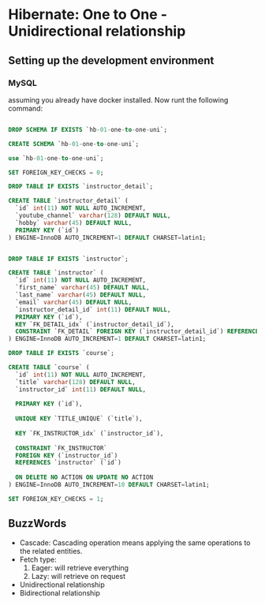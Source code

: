 # Hibernate: One to One - Unidirectional relationship


## Setting up the development environment

### MySQL
 
assuming you already have docker installed. Now runt the following command:

```sql

DROP SCHEMA IF EXISTS `hb-01-one-to-one-uni`;

CREATE SCHEMA `hb-01-one-to-one-uni`;

use `hb-01-one-to-one-uni`;

SET FOREIGN_KEY_CHECKS = 0;

DROP TABLE IF EXISTS `instructor_detail`;

CREATE TABLE `instructor_detail` (
  `id` int(11) NOT NULL AUTO_INCREMENT,
  `youtube_channel` varchar(128) DEFAULT NULL,
  `hobby` varchar(45) DEFAULT NULL,
  PRIMARY KEY (`id`)
) ENGINE=InnoDB AUTO_INCREMENT=1 DEFAULT CHARSET=latin1;


DROP TABLE IF EXISTS `instructor`;

CREATE TABLE `instructor` (
  `id` int(11) NOT NULL AUTO_INCREMENT,
  `first_name` varchar(45) DEFAULT NULL,
  `last_name` varchar(45) DEFAULT NULL,
  `email` varchar(45) DEFAULT NULL,
  `instructor_detail_id` int(11) DEFAULT NULL,
  PRIMARY KEY (`id`),
  KEY `FK_DETAIL_idx` (`instructor_detail_id`),
  CONSTRAINT `FK_DETAIL` FOREIGN KEY (`instructor_detail_id`) REFERENCES `instructor_detail` (`id`) ON DELETE NO ACTION ON UPDATE NO ACTION
) ENGINE=InnoDB AUTO_INCREMENT=1 DEFAULT CHARSET=latin1;

DROP TABLE IF EXISTS `course`;

CREATE TABLE `course` (
  `id` int(11) NOT NULL AUTO_INCREMENT,
  `title` varchar(128) DEFAULT NULL,
  `instructor_id` int(11) DEFAULT NULL,
  
  PRIMARY KEY (`id`),
  
  UNIQUE KEY `TITLE_UNIQUE` (`title`),
  
  KEY `FK_INSTRUCTOR_idx` (`instructor_id`),
  
  CONSTRAINT `FK_INSTRUCTOR` 
  FOREIGN KEY (`instructor_id`) 
  REFERENCES `instructor` (`id`) 
  
  ON DELETE NO ACTION ON UPDATE NO ACTION
) ENGINE=InnoDB AUTO_INCREMENT=10 DEFAULT CHARSET=latin1;

SET FOREIGN_KEY_CHECKS = 1;

```

## BuzzWords
- Cascade: Cascading operation means applying the same operations to the related entities. 
- Fetch type: 
	1. Eager: will retrieve everything
	2. Lazy: will retrieve on request
- Unidirectional relationship
- Bidirectional relationship
